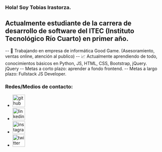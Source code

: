 ### Hola! Soy Tobias Irastorza. 

## Actualmente estudiante de la carrera de desarrollo de software del ITEC (Instituto Tecnológico Río Cuarto) en primer año.
-- 💼 Trabajando en empresa de informática Good Game. (Asesoramiento, ventas online, atención al publico)
-- 📈 Actualmente aprendiendo de todo, conocimientos básicos en Python, JS, HTML, CSS, Bootstrap, jQuery. jQuery
-- Metas a corto plazo: aprender a fondo frontend.
-- Metas a largo plazo: Fullstack JS Developer.


### Redes/Medios de contacto:
- [<img src='https://cdn.jsdelivr.net/npm/simple-icons@3.0.1/icons/github.svg' alt='github' height='40'>](https://github.com/irastorzatobias)  
- [<img src='https://cdn.jsdelivr.net/npm/simple-icons@3.0.1/icons/linkedin.svg' alt='linkedin' height='40'>](https://www.linkedin.com/in/tobias-irastorza-504bbb18b/) 
- [<img src='https://cdn.jsdelivr.net/npm/simple-icons@3.0.1/icons/instagram.svg' alt='instagram' height='40'>](https://instagram.com/t.irastorza) 
- [<img src='https://cdn.jsdelivr.net/npm/simple-icons@3.0.1/icons/twitter.svg' alt='twitter' height='40'>](https://twitter.com/tobiasirastorza) 

